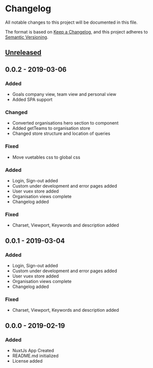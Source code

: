 # Changelog
All notable changes to this project will be documented in this file.

The format is based on [Keep a Changelog](https://keepachangelog.com/en/1.0.0/),
and this project adheres to [Semantic Versioning](https://semver.org/spec/v2.0.0.html).


## [Unreleased]


## 0.0.2 - 2019-03-06

### Added
 - Goals company view, team view and personal view
 - Added SPA support

### Changed
- Converted organisations hero section to component
- Added getTeams to organisation store
- Changed store structure and location of queries

### Fixed
- Move vuetables css to global css

### Added
 - Login, Sign-out added
 - Custom under development and error pages added
 - User vuex store added
 - Organisation views complete
 - Changelog added

### Fixed
 - Charset, Viewport, Keywords and description added

## 0.0.1 - 2019-03-04

### Added
 - Login, Sign-out added
 - Custom under development and error pages added
 - User vuex store added
 - Organisation views complete
 - Changelog added

### Fixed
 - Charset, Viewport, Keywords and description added

## 0.0.0 - 2019-02-19

### Added
- NuxtJs App Created
- README.md initialized
- License added

[Unreleased]: https://github.com/ngunyimacharia/qetela-client/compare/v0.0.2...HEAD
[0.0.2]: https://github.com/ngunyimacharia/qetela-client/compare/v0.0.1...v0.0.2
[0.0.1]: https://github.com/ngunyimacharia/qetela-client/compare/v0.0.0...v0.0.1

